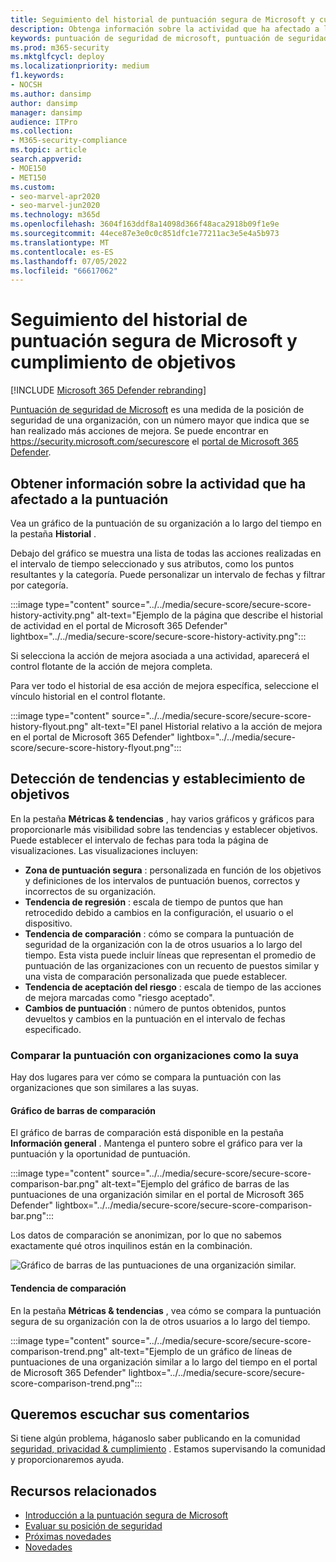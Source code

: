 ```yaml
---
title: Seguimiento del historial de puntuación segura de Microsoft y cumplimiento de objetivos
description: Obtenga información sobre la actividad que ha afectado a la puntuación de seguridad de Microsoft. Descubra tendencias y establezca objetivos.
keywords: puntuación de seguridad de microsoft, puntuación de seguridad, puntuación de seguridad de office 365, puntuación de seguridad de Microsoft, Microsoft 365 Defender portal, acciones de mejora
ms.prod: m365-security
ms.mktglfcycl: deploy
ms.localizationpriority: medium
f1.keywords:
- NOCSH
ms.author: dansimp
author: dansimp
manager: dansimp
audience: ITPro
ms.collection:
- M365-security-compliance
ms.topic: article
search.appverid:
- MOE150
- MET150
ms.custom:
- seo-marvel-apr2020
- seo-marvel-jun2020
ms.technology: m365d
ms.openlocfilehash: 3604f163ddf8a14098d366f48aca2918b09f1e9e
ms.sourcegitcommit: 44ece87e3e0c0c851dfc1e77211ac3e5e4a5b973
ms.translationtype: MT
ms.contentlocale: es-ES
ms.lasthandoff: 07/05/2022
ms.locfileid: "66617062"
---
```

# <a name="track-your-microsoft-secure-score-history-and-meet-goals"></a>Seguimiento del historial de puntuación segura de Microsoft y cumplimiento de objetivos

[!INCLUDE [Microsoft 365 Defender rebranding](../includes/microsoft-defender.md)]

[Puntuación de seguridad de Microsoft](microsoft-secure-score.md) es una medida de la posición de seguridad de una organización, con un número mayor que indica que se han realizado más acciones de mejora. Se puede encontrar en https://security.microsoft.com/securescore el [portal de Microsoft 365 Defender](microsoft-365-defender-portal.md).

## <a name="gain-insights-into-activity-that-has-affected-your-score"></a>Obtener información sobre la actividad que ha afectado a la puntuación

Vea un gráfico de la puntuación de su organización a lo largo del tiempo en la pestaña **Historial** .

Debajo del gráfico se muestra una lista de todas las acciones realizadas en el intervalo de tiempo seleccionado y sus atributos, como los puntos resultantes y la categoría. Puede personalizar un intervalo de fechas y filtrar por categoría.

:::image type="content" source="../../media/secure-score/secure-score-history-activity.png" alt-text="Ejemplo de la página que describe el historial de actividad en el portal de Microsoft 365 Defender" lightbox="../../media/secure-score/secure-score-history-activity.png":::

Si selecciona la acción de mejora asociada a una actividad, aparecerá el control flotante de la acción de mejora completa.

Para ver todo el historial de esa acción de mejora específica, seleccione el vínculo historial en el control flotante.

:::image type="content" source="../../media/secure-score/secure-score-history-flyout.png" alt-text="El panel Historial relativo a la acción de mejora en el portal de Microsoft 365 Defender" lightbox="../../media/secure-score/secure-score-history-flyout.png":::

## <a name="discover-trends-and-set-goals"></a>Detección de tendencias y establecimiento de objetivos

En la pestaña **Métricas & tendencias** , hay varios gráficos y gráficos para proporcionarle más visibilidad sobre las tendencias y establecer objetivos. Puede establecer el intervalo de fechas para toda la página de visualizaciones. Las visualizaciones incluyen:

* **Zona de puntuación segura** : personalizada en función de los objetivos y definiciones de los intervalos de puntuación buenos, correctos y incorrectos de su organización.
* **Tendencia de regresión** : escala de tiempo de puntos que han retrocedido debido a cambios en la configuración, el usuario o el dispositivo.  
* **Tendencia de comparación** : cómo se compara la puntuación de seguridad de la organización con la de otros usuarios a lo largo del tiempo. Esta vista puede incluir líneas que representan el promedio de puntuación de las organizaciones con un recuento de puestos similar y una vista de comparación personalizada que puede establecer.
* **Tendencia de aceptación del riesgo** : escala de tiempo de las acciones de mejora marcadas como "riesgo aceptado".
* **Cambios de puntuación** : número de puntos obtenidos, puntos devueltos y cambios en la puntuación en el intervalo de fechas especificado.

### <a name="compare-your-score-to-organizations-like-yours"></a>Comparar la puntuación con organizaciones como la suya

Hay dos lugares para ver cómo se compara la puntuación con las organizaciones que son similares a las suyas.

#### <a name="comparison-bar-chart"></a>Gráfico de barras de comparación

El gráfico de barras de comparación está disponible en la pestaña **Información general** . Mantenga el puntero sobre el gráfico para ver la puntuación y la oportunidad de puntuación. 

:::image type="content" source="../../media/secure-score/secure-score-comparison-bar.png" alt-text="Ejemplo del gráfico de barras de las puntuaciones de una organización similar en el portal de Microsoft 365 Defender" lightbox="../../media/secure-score/secure-score-comparison-bar.png":::

Los datos de comparación se anonimizan, por lo que no sabemos exactamente qué otros inquilinos están en la combinación.

![Gráfico de barras de las puntuaciones de una organización similar.](../../media/secure-score/secure-score-comparison-screenshot.png)

#### <a name="comparison-trend"></a>Tendencia de comparación

En la pestaña **Métricas & tendencias** , vea cómo se compara la puntuación segura de su organización con la de otros usuarios a lo largo del tiempo.

:::image type="content" source="../../media/secure-score/secure-score-comparison-trend.png" alt-text="Ejemplo de un gráfico de líneas de puntuaciones de una organización similar a lo largo del tiempo en el portal de Microsoft 365 Defender" lightbox="../../media/secure-score/secure-score-comparison-trend.png":::

## <a name="we-want-to-hear-from-you"></a>Queremos escuchar sus comentarios

Si tiene algún problema, háganoslo saber publicando en la comunidad [seguridad, privacidad & cumplimiento](https://techcommunity.microsoft.com/t5/Security-Privacy-Compliance/bd-p/security_privacy) . Estamos supervisando la comunidad y proporcionaremos ayuda.

## <a name="related-resources"></a>Recursos relacionados

- [Introducción a la puntuación segura de Microsoft](microsoft-secure-score.md)
- [Evaluar su posición de seguridad](microsoft-secure-score-improvement-actions.md)
- [Próximas novedades](microsoft-secure-score-whats-coming.md)
- [Novedades](microsoft-secure-score-whats-new.md)
